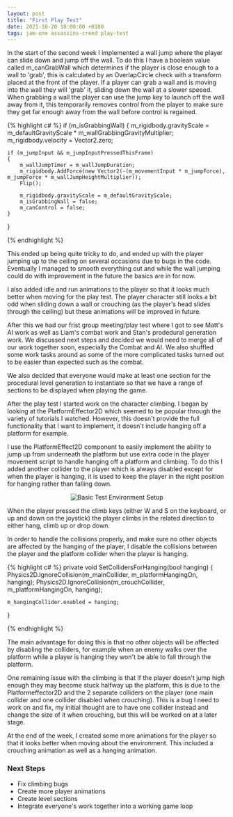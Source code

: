 ```yaml
---
layout: post
title: "First Play Test"
date: 2021-10-20 18:00:00 +0100
tags: jam-one assassins-creed play-test
---
```


In the start of the second week I implemented a wall jump where the player can slide down and jump off the wall. To do this I have a boolean value called m_canGrabWall which determines if the player is close enough to a wall to 'grab', this is calculated by an OverlapCircle check with a transform placed at the front of the player. If a player can grab a wall and is moving into the wall they will 'grab' it, sliding down the wall at a slower speeed. When grabbing a wall the player can use the jump key to launch off the wall away from it, this temporarily removes control from the player to make sure they get far enough away from the wall before control is regained.

{% highlight c# %}
if (m_isGrabbingWall)
{
    m_rigidbody.gravityScale = m_defaultGravityScale * m_wallGrabbingGravityMultiplier;
    m_rigidbody.velocity = Vector2.zero;

    if (m_jumpInput && m_jumpInputPressedThisFrame)
    {
        m_wallJumpTimer = m_wallJumpDuration;
        m_rigidbody.AddForce(new Vector2(-(m_movementInput * m_jumpForce), m_jumpForce * m_wallJumpHeightMultiplier));
        Flip();

        m_rigidbody.gravityScale = m_defaultGravityScale;
        m_isGrabbingWall = false;
        m_canControl = false;
    }
}

{% endhighlight %}

This ended up being quite tricky to do, and ended up with the player jumping up to the ceiling on several occasions due to bugs in the code. Eventually I managed to smooth everything out and while the wall jumping could do with improvement in the future the basics are in for now. 

I also added idle and run animations to the player so that it looks much better when moving for the play test. The player character still looks a bit odd when sliding down a wall or crouching (as the player's head slides through the ceiling) but these animations will be improved in future.

After this we had our frist group meeting/play test where I got to see Matt's AI work as well as Liam's combat work and Stan's prodedural generation work. We discussed next steps and decided we would need to merge all of our work together soon, especially the Combat and AI. We also shuffled some work tasks around as some of the more complicated tasks turned out to be easier than expected such as the combat.

We also decided that everyone would make at least one section for the procedural level generation to instantiate so that we have a range of sections to be displayed when playing the game.

After the play test I started work on the character climbing. I began by looking at the PlatformEffector2D which seemed to be popular through the variety of tutorials I watched. However, this doesn't provide the full functionality that I want to implement, it doesn't include hanging off a platform for example. 

I use the PlatformEffect2D component to easily implement the ability to jump up from underneath the platform but use extra code in the player movement script to handle hanging off a platform and climbing. To do this I added another collider to the player which is always disabled except for when the player is hanging, it is used to keep the player in the right position for hanging rather than falling down.

<p align="center">
  <img src="{{site.baseurl}}/assets/jam-one/hanging-collider.png" alt="Basic Test Environment Setup"/>
</p>

When the player pressed the climb keys (either W and S on the keyboard, or up and down on the joystick) the player climbs in the related direction to either hang, climb up or drop down. 

In order to handle the collisions properly, and make sure no other objects are affected by the hanging of the player, I disable the collisions between the player and the platform collider when the player is hanging.

{% highlight c# %}
private void SetCollidersForHanging(bool hanging)
{
    Physics2D.IgnoreCollision(m_mainCollider, m_platformHangingOn, hanging);
    Physics2D.IgnoreCollision(m_crouchCollider, m_platformHangingOn, hanging);

    m_hangingCollider.enabled = hanging;
}

{% endhighlight %}

The main advantage for doing this is that no other objects will be affected by disabling the colliders, for example when an enemy walks over the platform while a player is hanging they won't be able to fall through the platform.

One remaining issue with the climbing is that if the player doesn't jump high enough they may become stuck halfway up the platform, this is due to the Platformeffector2D and the 2 separate colliders on the player (one main collider and one collider disabled when crouching). This is a bug I need to work on and fix, my initial thought are to have one collider instead and change the size of it when crouching, but this will be worked on at a later stage.

At the end of the week, I created some more animations for the player so that it looks better when moving about the environment. This included a crouching animation as well as a hanging animation.

### Next Steps
- Fix climbing bugs 
- Create more player animations
- Create level sections
- Integrate everyone's work together into a working game loop